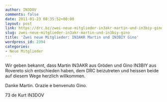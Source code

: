 ```yaml
---
author: IN3DOV
comments: false
date: 2011-01-23 08:35:52+00:00
layout: post
link: https://drc.bz/zwei-neue-mitglieder-in3akr-martin-und-in3biy-gino/
slug: zwei-neue-mitglieder-in3akr-martin-und-in3biy-gino
title: 'Zwei neue Mitglieder: IN3AKR Martin und IN3BIY Gino'
wordpress_id: 2394
categories:
- Neue Mitglieder
---
```


Wir geben bekannt, dass Martin IN3AKR aus Gröden und Gino IN3BIY aus Rovereto sich entschieden haben, dem DRC beizutreten und heissen beide auf diesem Wege herzlich willkommen. 

Danke Martin. Grazie e benvenuto Gino.

73 de Kurt IN3DOV
